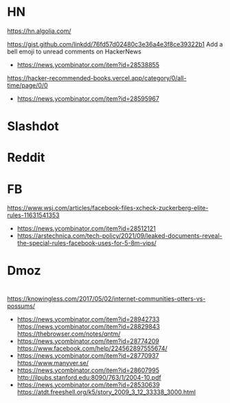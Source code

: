 # HN
https://hn.algolia.com/

https://gist.github.com/linkdd/76fd57d02480c3e36a4e3f8ce39322b1 Add a bell emoji to unread comments on HackerNews
* https://news.ycombinator.com/item?id=28538855

https://hacker-recommended-books.vercel.app/category/0/all-time/page/0/0
* https://news.ycombinator.com/item?id=28595967

# Slashdot

# Reddit

# FB
https://www.wsj.com/articles/facebook-files-xcheck-zuckerberg-elite-rules-11631541353
* https://news.ycombinator.com/item?id=28512121
* https://arstechnica.com/tech-policy/2021/09/leaked-documents-reveal-the-special-rules-facebook-uses-for-5-8m-vips/

# Dmoz

#
https://knowingless.com/2017/05/02/internet-communities-otters-vs-possums/
* https://news.ycombinator.com/item?id=28942733
https://news.ycombinator.com/item?id=28829843
https://thebrowser.com/notes/qntm/
* https://news.ycombinator.com/item?id=28774209
https://www.facebook.com/help/224562897555674/
* https://news.ycombinator.com/item?id=28770937
https://www.manyver.se/
* https://news.ycombinator.com/item?id=28607995
http://ilpubs.stanford.edu:8090/763/1/2004-10.pdf
* https://news.ycombinator.com/item?id=28530639
https://atdt.freeshell.org/k5/story_2009_3_12_33338_3000.html